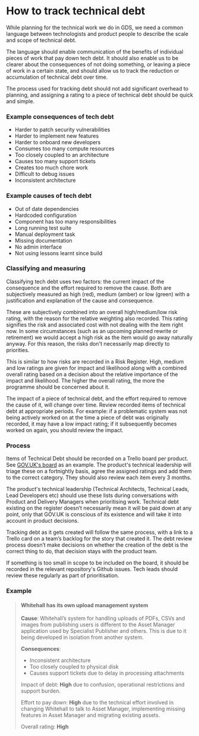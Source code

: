 # How to track technical debt

While planning for the technical work we do in GDS, we need a common language
between technologists and product people to describe the scale and scope of
technical debt.

The language should enable communication of the benefits of individual pieces
of work that pay down tech debt. It should also enable us to be clearer about
the consequences of not doing something, or leaving a piece of work in a
certain state, and should allow us to track the reduction or accumulation of
technical debt over time.

The process used for tracking debt should not add significant overhead to
planning, and assigning a rating to a piece of technical debt should be quick
and simple.

### Example consequences of tech debt

- Harder to patch security vulnerabilities
- Harder to implement new features
- Harder to onboard new developers
- Consumes too many compute resources
- Too closely coupled to an architecture
- Causes too many support tickets
- Creates too much chore work
- Difficult to debug issues
- Inconsistent architecture

### Example causes of tech debt

- Out of date dependencies
- Hardcoded configuration
- Component has too many responsibilities
- Long running test suite
- Manual deployment task
- Missing documentation
- No admin interface
- Not using lessons learnt since build

### Classifying and measuring

Classifying tech debt uses two factors: the current impact of the consequence
and the effort required to remove the cause. Both are subjectively measured as
high (red), medium (amber) or low (green) with a justification and explanation
of the cause and consequence.

These are subjectively combined into an overall high/medium/low risk rating,
with the reason for the relative weighting also recorded. This rating signifies
the risk and associated cost with not dealing with the item right now. In some
circumstances (such as an upcoming planned rewrite or retirement) we would
accept a high risk as the item would go away naturally anyway. For this reason,
the risks don't necessarily map directly to priorities.

This is similar to how risks are recorded in a Risk Register. High, medium and
low ratings are given for impact and likelihood along with a combined overall
rating based on a decision about the relative importance of the impact and
likelihood. The higher the overall rating, the more the programme should be
concerned about it.

The impact of a piece of technical debt, and the effort required to remove the
cause of it, will change over time. Review recorded items of technical debt at
appropriate periods. For example: if a problematic system was not being
actively worked on at the time a piece of debt was originally recorded, it may
have a low impact rating; if it subsequently becomes worked on again, you
should review the impact.

### Process

Items of Technical Debt should be recorded on a Trello board per product. See
[GOV.UK's board](https://trello.com/b/oPnw6v3r/gov-uk-tech-debt) as an example.
The product's technical leadership will triage these on a fortnightly basis,
agree the assigned ratings and add them to the correct category. They should
also review each item every 3 months.

The product's technical leadership (Technical Architects, Technical Leads, Lead
Developers etc) should use these lists during conversations with Product and
Delivery Managers when prioritising work. Technical debt existing on the
register doesn’t necessarily mean it will be paid down at any point, only that
GOV.UK is conscious of its existence and will take it into account in product
decisions.

Tracking debt as it gets created will follow the same process, with a link to a
Trello card on a team’s backlog for the story that created it. The debt review
process doesn’t make decisions on whether the creation of the debt is the
correct thing to do, that decision stays with the product team.

If something is too small in scope to be included on the board, it should be
recorded in the relevant repository's Github issues. Tech leads should review
these regularly as part of prioritisation.

### Example

> #### Whitehall has its own upload management system
>
> **Cause**: Whitehall’s system for handling uploads of PDFs, CSVs and images
> from publishing users is different to the Asset Manager application used by
> Specialist Publisher and others. This is due to it being developed in
> isolation from another system.
>
> **Consequences**:
>
> - Inconsistent architecture
> - Too closely coupled to physical disk
> - Causes support tickets due to delay in processing attachments
>
> Impact of debt: **High** due to confusion, operational restrictions and
> support burden.
>
> Effort to pay down: **High** due to the technical effort involved in changing
> Whitehall to talk to Asset Manager, implementing missing features in Asset
> Manager and migrating existing assets.
>
> Overall rating: **High**
